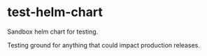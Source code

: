 # test-helm-chart
Sandbox helm chart for testing.

Testing ground for anything that could impact production releases.
